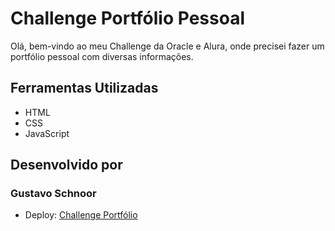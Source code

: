 # Challenge Portfólio Pessoal

Olá, bem-vindo ao meu Challenge da Oracle e Alura, onde precisei fazer um portfólio pessoal com diversas informações.

## Ferramentas Utilizadas

- HTML
- CSS
- JavaScript

## Desenvolvido por

### Gustavo Schnoor

- Deploy: [Challenge Portfólio](https://gustavoschnoor.github.io/Challenge-portfolio-alura/)
